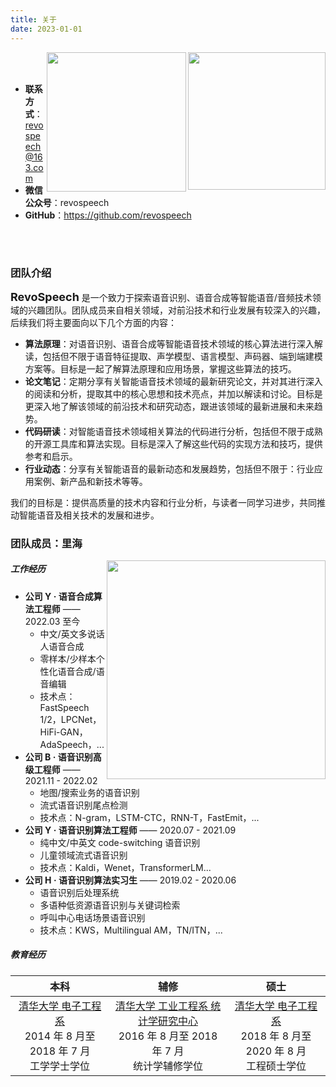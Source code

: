 ```yaml
---
title: 关于
date: 2023-01-01
---
```


<img align="right" src="https://cdn.staticaly.com/gh/revospeech/image-hosting@master/20230225/mp_qrcode_art_title.jpg" width = "220"/>
<img align="right" src="https://cdn.staticaly.com/gh/revospeech/image-hosting@master/20230528/image截屏2023-05-28 17.20.22.2sna9dv5wb4.jpg" width = "223"/>


<br>
<br>

- **联系方式**：revospeech@163.com
- **微信公众号**：revospeech
- **GitHub**：https://github.com/revospeech

<!-- <img src="https://ghchart.rshah.org/revospeech" width="800" style="border:none"/>
 -->

<br>
<br>

### 团队介绍

<font size=4.5>**RevoSpeech**</font> 是一个致力于探索语音识别、语音合成等智能语音/音频技术领域的兴趣团队。团队成员来自相关领域，对前沿技术和行业发展有较深入的兴趣，后续我们将主要面向以下几个方面的内容：

+ **算法原理**：对语音识别、语音合成等智能语音技术领域的核心算法进行深入解读，包括但不限于语音特征提取、声学模型、语言模型、声码器、端到端建模方案等。目标是一起了解算法原理和应用场景，掌握这些算法的技巧。
+ **论文笔记**：定期分享有关智能语音技术领域的最新研究论文，并对其进行深入的阅读和分析，提取其中的核心思想和技术亮点，并加以解读和讨论。目标是更深入地了解该领域的前沿技术和研究动态，跟进该领域的最新进展和未来趋势。
+ **代码研读**：对智能语音技术领域相关算法的代码进行分析，包括但不限于成熟的开源工具库和算法实现。目标是深入了解这些代码的实现方法和技巧，提供参考和启示。
+ **行业动态**：分享有关智能语音的最新动态和发展趋势，包括但不限于：行业应用案例、新产品和新技术等等。

我们的目标是：提供高质量的技术内容和行业分析，与读者一同学习进步，共同推动智能语音及相关技术的发展和进步。


### 团队成员：里海

<img align="right" src="https://cdn.staticaly.com/gh/revospeech/image-hosting@master/20230227/timeline2.jpg" width = "350"/>

##### 工作经历

- **公司 Y · 语音合成算法工程师** —— 2022.03 至今
	- 中文/英文多说话人语音合成
	- 零样本/少样本个性化语音合成/语音编辑
	- 技术点：FastSpeech 1/2，LPCNet，HiFi-GAN，AdaSpeech，...
- **公司 B · 语音识别高级工程师** —— 2021.11 - 2022.02
	- 地图/搜索业务的语音识别
	- 流式语音识别尾点检测
	- 技术点：N-gram，LSTM-CTC，RNN-T，FastEmit，...
- **公司 Y · 语音识别算法工程师** —— 2020.07 - 2021.09
	- 纯中文/中英文 code-switching 语音识别
	- 儿童领域流式语音识别
	- 技术点：Kaldi，Wenet，TransformerLM...
- **公司 H · 语音识别算法实习生** —— 2019.02 - 2020.06
	- 语音识别后处理系统
	- 多语种低资源语音识别与关键词检索
	- 呼叫中心电话场景语音识别
	- 技术点：KWS，Multilingual AM，TN/ITN，...

##### 教育经历

| **本科** | **辅修** | **硕士** |
|  :---:  |  :---: |  :---:  |
| [清华大学 电子工程系](https://www.ee.tsinghua.edu.cn/) <br> 2014 年 8 月至 2018 年 7 月 <br> 工学学士学位 | [清华大学 工业工程系 统计学研究中心](https://www.ie.tsinghua.edu.cn/kxyj/yjs/qhdxtjxyjzx.htm) <br> 2016 年 8 月至 2018 年 7 月 <br> 统计学辅修学位 | [清华大学 电子工程系](https://www.ee.tsinghua.edu.cn/) <br> 2018 年 8 月至 2020 年 8 月 <br> 工程硕士学位 |

<!-- ##### 荣誉奖项

- 2019 年清华大学媒体大数据认知计算研究中心 学术新秀奖
- 2019 年 OpenSAT 国际语音评测低资源关键词检索 国际第二名
- 2019 年 OpenSAT 国际语音评测低资源语音识别 国际第三名
- 2016 年清华大学国家励志奖学金
- 2015 年全国大学生物理竞赛 A 类二等奖
- 2015 年清华大学学业优秀奖学金
- 2014 年清华大学新生二等奖学金
- 2014 年理科高考总分全省第二名
- 全国高中数学联赛省级一等奖、物理联赛省级二等奖、化学联赛省级二等奖 -->